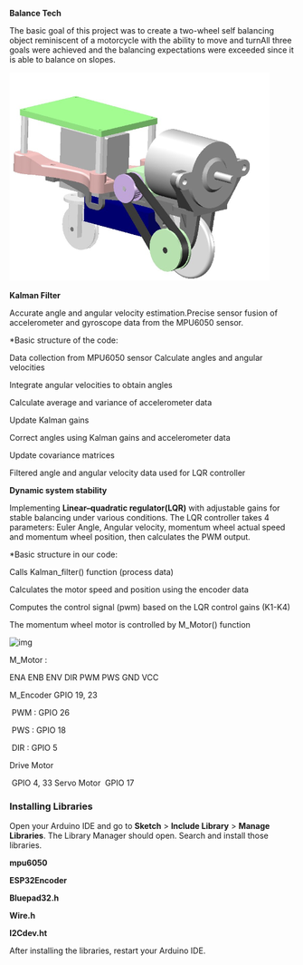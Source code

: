 **Balance Tech**

The basic goal of this project was to create a two-wheel self balancing object reminiscent of a motorcycle with the ability to move and turnAll three goals were achieved and the balancing expectations were exceeded since it is able to balance on slopes. 

![cad](/pics/cad.png)

**Kalman Filter**

Accurate angle and angular velocity estimation.Precise sensor fusion of accelerometer and gyroscope data from the MPU6050 sensor.

*Basic structure of the code: 

Data collection from MPU6050 sensor Calculate angles and angular velocities 

Integrate angular velocities to obtain angles

Calculate average and variance of accelerometer data

Update Kalman gains

Correct angles using Kalman gains and accelerometer data

Update covariance matrices

Filtered angle and angular velocity data used for LQR controller

**Dynamic system stability**

Implementing **Linear–quadratic regulator(LQR)** with adjustable gains for stable balancing under various conditions.
The LQR controller takes 4 parameters: Euler Angle, Angular velocity, momentum wheel actual speed and momentum wheel position, then calculates the PWM output. 

*Basic structure in our code:

Calls Kalman_filter() function (process data)

Calculates the motor speed and position using the encoder data

Computes the control signal (pwm) based on the LQR control gains (K1-K4)

The momentum wheel motor is controlled by M_Motor() function





![img](https://i1.wp.com/www.esp32learning.com/wp-content/uploads/2018/12/MH-ET_LIVE_D1_mini_ESP32_pinout.png?resize=696%2C479)

M_Motor :

ENA ENB ENV DIR PWM PWS GND VCC

M_Encoder GPIO 19, 23

​	PWM : GPIO 26

​	PWS  : GPIO 18

​	DIR    : GPIO 5

Drive Motor

​	GPIO 4, 33
Servo Motor
​	GPIO 17

### Installing Libraries

Open your Arduino IDE and go to **Sketch** > **Include Library** > **Manage Libraries**. The Library Manager should open. Search and install those libraries.

**mpu6050**

**ESP32Encoder**

**Bluepad32.h**

**Wire.h**


**I2Cdev.ht**

After installing the libraries, restart your Arduino IDE.	



